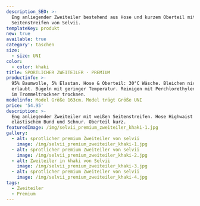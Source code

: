 ```yaml
---
description_SEO: >-
  Eng anliegender Zweiteiler bestehend aus Hose und kurzem Oberteil mit Weißen
  Seitenstreifen von Selvii.
templateKey: produkt
new: true
available: true
category': taschen
size:
  - size: UNI
color:
  - color: khaki
title: SPORTLICHER ZWEITEILER - PREMIUM
productinfo: >-
  95% Baumwolle, 5% Elastan. Hose & Oberteil: 30°C Wäsche. Bleichen nicht
  erlaubt. Bügeln mit geringer Temperatur. Reinigen mit Perchlorethylen. Nicht
  im Trommeltrockner trocknen.
modelinfo: Model Größe 163cm. Model trägt Größe UNI
price: '54.95'
description: >-
  Eng anliegender Zweiteiler mit weißen Seitenstreifen. Hose Highwaist mit
  elastischem Bund und Schnur. Oberteil kurz.
featuredImage: /img/selvii_premium_zweiteiler_khaki-1.jpg
gallery:
  - alt: sprotlicher premium Zweiteiler von selvii
    image: /img/selvii_premium_zweiteiler_khaki-1.jpg
  - alt: sprotlicher premium Zweiteiler von selvii
    image: /img/selvii_premium_zweiteiler_khaki-2.jpg
  - alt: Zweiteiler in khaki von Selvii
    image: /img/selvii_premium_zweiteiler_khaki-3.jpg
  - alt: sprotlicher premium Zweiteiler von selvii
    image: /img/selvii_premium_zweiteiler_khaki-4.jpg
tags:
  - Zweiteiler
  - Premium
---
```


